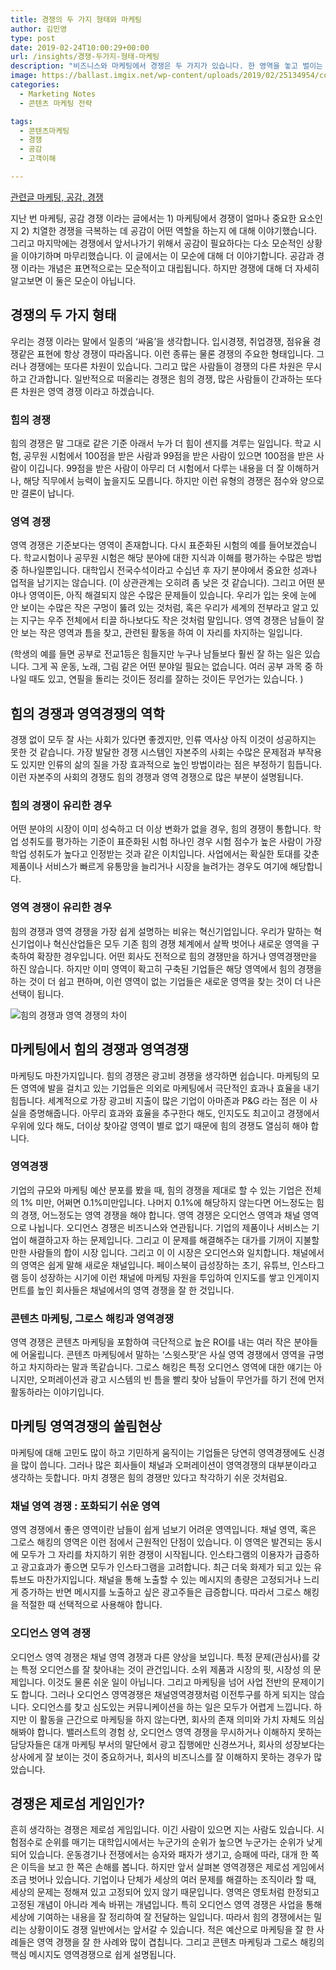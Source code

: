 ```yaml
---
title: 경쟁의 두 가지 형태와 마케팅
author: 김민영
type: post
date: 2019-02-24T10:00:29+00:00
url: /insights/경쟁-두가지-형태-마케팅
description: "비즈니스와 마케팅에서 경쟁은 두 가지가 있습니다. 한 영역을 놓고 벌이는 힘싸움과, 가장 잘 할 수 있는 영역을 규명하여 차지하는 영역 경쟁입니다."
image: https://ballast.imgix.net/wp-content/uploads/2019/02/25134954/competition-niche-300.jpg
categories:
  - Marketing Notes
  - 콘텐츠 마케팅 전략

tags:
  - 콘텐츠마케팅
  - 경쟁
  - 공감
  - 고객이해

---
```


[관련글 마케팅, 공감, 경쟁](/insights/마케팅-공감-경쟁/)

지난 번 마케팅, 공감 경쟁 이라는 글에서는 1) 마케팅에서 경쟁이 얼마나 중요한 요소인지 2) 치열한 경쟁을 극복하는 데 공감이 어떤 역할을 하는지 에 대해 이야기했습니다. 그리고 마지막에는 경쟁에서 앞서나가기 위해서 공감이 필요하다는 다소 모순적인 상황을 이야기하며 마무리했습니다. 이 글에서는 이 모순에 대해 더 이야기합니다. 공감과 경쟁 이라는 개념은 표면적으로는 모순적이고 대립됩니다. 하지만 경쟁에 대해 더 자세히 알고보면 이 둘은 모순이 아닙니다. 

## 경쟁의 두 가지 형태
우리는 경쟁 이라는 말에서 일종의 ‘싸움’을 생각합니다. 입시경쟁, 취업경쟁, 점유율 경쟁같은 표현에 항상 경쟁이 따라옵니다. 이런 종류는 물론 경쟁의 주요한 형태입니다. 그러나 경쟁에는 또다른 차원이 있습니다. 그리고 많은 사람들이 경쟁의 다른 차원은 무시하고 간과합니다. 
일반적으로 떠올리는 경쟁은 힘의 경쟁, 많은 사람들이 간과하는 또다른 차원은 영역 경쟁 이라고 하겠습니다. 

### 힘의 경쟁 
힘의 경쟁은 말 그대로 같은 기준 아래서 누가 더 힘이 센지를 겨루는 일입니다. 학교 시험, 공무원 시험에서 100점을 받은 사람과 99점을 받은 사람이 있으면 100점을 받은 사람이 이깁니다. 99점을 받은 사람이 아무리 더 시험에서 다루는 내용을 더 잘 이해하거나, 해당 직무에서 능력이 높을지도 모릅니다. 하지만 이런 유형의 경쟁은 점수와 양으로만 결론이 납니다. 

### 영역 경쟁 
영역 경쟁은 기준보다는 영역이 존재합니다. 다시 표준화된 시험의 예를 들어보겠습니다. 학교시험이나 공무원 시험은 해당 분야에 대한 지식과 이해를 평가하는 수많은 방법 중 하나일뿐입니다. 대학입시 전국수석이라고 수십년 후 자기 분야에서 중요한 성과나 업적을 남기지는 않습니다. (이 상관관계는 오히려 좀 낮은 것 같습니다). 
그리고 어떤 분야나 영역이든, 아직 해결되지 않은 수많은 문제들이 있습니다. 우리가 입는 옷에 눈에 안 보이는 수많은 작은 구멍이 뚫려 있는 것처럼, 혹은 우리가 세계의 전부라고 알고 있는 지구는 우주 전체에서 티끌 하나보다도 작은 것처럼 말입니다. 
영역 경쟁은 남들이 잘 안 보는 작은 영역과 틈을 찾고, 관련된 활동을 하여 이 자리를 차지하는 일입니다. 

(학생의 예를 들면 공부로 전교1등은 힘들지만 누구나 남들보다 훨씬 잘 하는 일은 있습니다. 그게 꼭 운동, 노래, 그림 같은 어떤 분야일 필요는 없습니다. 여러 공부 과목 중 하나일 때도 있고, 연필을 돌리는 것이든 정리를 잘하는 것이든 무언가는 있습니다. )

## 힘의 경쟁과 영역경쟁의 역학 

경쟁 없이 모두 잘 사는 사회가 있다면 좋겠지만, 인류 역사상 아직 이것이 성공하지는 못한 것 같습니다. 가장 발달한 경쟁 시스템인 자본주의 사회는 수많은 문제점과 부작용도 있지만 인류의 삶의 질을 가장 효과적으로 높인 방법이라는 점은 부정하기 힘듭니다. 이런 자본주의 사회의 경쟁도 힘의 경쟁과 영역 경쟁으로 많은 부분이 설명됩니다. 

### 힘의 경쟁이 유리한 경우
어떤 분야의 시장이 이미 성숙하고 더 이상 변화가 없을 경우, 힘의 경쟁이 통합니다. 학업 성취도를 평가하는 기준이 표준화된 시험 하나인 경우 시험 점수가 높은 사람이 가장 학업 성취도가 높다고 인정받는 것과 같은 이치입니다. 사업에서는 확실한 토대를 갖춘 제품이나 서비스가 빠르게 유통망을 늘리거나 시장을 늘려가는 경우도 여기에 해당합니다. 

### 영역 경쟁이 유리한 경우 
힘의 경쟁과 영역 경쟁을 가장 쉽게 설명하는 비유는 혁신기업입니다. 우리가 말하는 혁신기업이나 혁신산업들은 모두 기존 힘의 경쟁 체계에서 살짝 벗어나 새로운 영역을 구축하여 확장한 경우입니다. 
어떤 회사도 전적으로 힘의 경쟁만을 하거나 영역경쟁만을 하진 않습니다. 하지만 이미 영역이 확고히 구축된 기업들은 해당 영역에서 힘의 경쟁을 하는 것이 더 쉽고 편하며, 이런 영역이 없는 기업들은 새로운 영역을 찾는 것이 더 나은 선택이 됩니다. 


![힘의 경쟁과 영역 경쟁의 차이](https://s3-ap-northeast-2.amazonaws.com/ballast-website-images/wp-content/uploads/2019/02/25133350/competition-niche.jpg)

## 마케팅에서 힘의 경쟁과 영역경쟁 
마케팅도 마찬가지입니다. 힘의 경쟁은 광고비 경쟁을 생각하면 쉽습니다. 마케팅의 모든 영역에 발을 걸치고 있는 기업들은 의외로 마케팅에서 극단적인 효과나 효율을 내기 힘듭니다. 세계적으로 가장 광고비 지출이 많은 기업이 아마존과 P&G 라는 점은 이 사실을 증명해줍니다. 아무리 효과와 효율을 추구한다 해도, 인지도도 최고이고 경쟁에서 우위에 있다 해도, 더이상 찾아갈 영역이 별로 없기 때문에 힘의 경쟁도 열심히 해야 합니다. 

### 영역경쟁

기업의 규모와 마케팅 예산 분포를 봤을 때, 힘의 경쟁을 제대로 할 수 있는 기업은 전체의 1% 미만, 어쩌면 0.1%미만입니다. 나머지 0.1%에 해당하지 않는다면 어느정도는 힘의 경쟁, 어느정도는 영역 경쟁을 해야 합니다. 
영역 경쟁은 오디언스 영역과 채널 영역으로 나뉩니다. 오디언스 경쟁은 비즈니스와 연관됩니다. 기업의 제품이나 서비스는 기업이 해결하고자 하는 문제입니다. 그리고 이 문제를 해결해주는 대가를 기꺼이 지불할만한 사람들의 합이 시장 입니다. 그리고 이 이 시장은 오디언스와 일치합니다. 
채널에서의 영역은 쉽게 말해 새로운 채널입니다. 페이스북이 급성장하는 초기, 유튜브, 인스타그램 등이 성장하는 시기에 이런 채널에 마케팅 자원을 투입하여 인지도를 쌓고 인게이지먼트를 높인 회사들은 채널에서의 영역 경쟁을 잘 한 것입니다. 

### 콘텐츠 마케팅, 그로스 해킹과 영역경쟁 

영역 경쟁은 콘텐츠 마케팅을 포함하여 극단적으로 높은 ROI를 내는 여러 작은 분야들에 어울립니다. 콘텐츠 마케팅에서 말하는 ‘스윗스팟’은 사실 영역 경쟁에서 영역을 규명하고 차지하라는 말과 똑같습니다. 그로스 해킹은 특정 오디언스 영역에 대한 얘기는 아니지만, 오퍼레이션과 광고 시스템의 빈 틈을 빨리 찾아 남들이 무언가를 하기 전에 먼저 활동하라는 이야기입니다. 

## 마케팅 영역경쟁의 쏠림현상 
마케팅에 대해 고민도 많이 하고 기민하게 움직이는 기업들은 당연히 영역경쟁에도 신경을 많이 씁니다. 그러나 많은 회사들이 채널과 오퍼레이션이 영역경쟁의 대부분이라고 생각하는 듯합니다. 마치 경쟁은 힘의 경쟁만 있다고 착각하기 쉬운 것처럼요. 

### 채널 영역 경쟁 : 포화되기 쉬운 영역
영역 경쟁에서 좋은 영역이란 남들이 쉽게 넘보기 어려운 영역입니다. 채널 영역, 혹은 그로스 해킹의 영역은 이런 점에서 근원적인 단점이 있습니다. 이 영역은 발견되는 동시에 모두가 그 자리를 차지하기 위한 경쟁이 시작됩니다. 
인스타그램의 이용자가 급증하고 광고효과가 좋으면 모두가 인스타그램을 고려합니다. 최근 더욱 화제가 되고 있는 유튜브도 마찬가지입니다. 채널을 통해 노출할 수 있는 메시지의 총량은 고정되거나 느리게 증가하는 반면 메시지를 노출하고 싶은 광고주들은 급증합니다. 
따라서 그로스 해킹을 적절한 때 선택적으로 사용해야 합니다. 

### 오디언스 영역 경쟁 
오디언스 영역 경쟁은 채널 영역 경쟁과 다른 양상을 보입니다. 특정 문제(관심사)를 갖는 특정 오디언스를 잘 찾아내는 것이 관건입니다. 소위 제품과 시장의 핏, 시장성 의 문제입니다. 이것도 물론 쉬운 일이 아닙니다. 그리고 마케팅을 넘어 사업 전반의 문제이기도 합니다. 그러나 오디언스 영역경쟁은 채널영역경쟁처럼 이전투구를 하게 되지는 않습니다.
오디언스를 찾고 심도있는 커뮤니케이션을 하는 일은 모두가 어렵게 느낍니다. 하지만 이 활동을 근간으로 마케팅을 하지 않는다면, 회사의 존재 의미와 가치 자체도 의심해봐야 합니다. 
밸러스트의 경험 상, 오디언스 영역 경쟁을 무시하거나 이해하지 못하는 담당자들은 대개 마케팅 부서의 말단에서 광고 집행에만 신경쓰거나, 회사의 성장보다는 상사에게 잘 보이는 것이 중요하거나, 회사의 비즈니스를 잘 이해하지 못하는 경우가 많았습니다. 

## 경쟁은 제로섬 게임인가? 
흔히 생각하는 경쟁은 제로섬 게임입니다. 이긴 사람이 있으면 지는 사람도 있습니다. 시험점수로 순위를 매기는 대학입시에서는 누군가의 순위가 높으면 누군가는 순위가 낮게 되어 있습니다. 운동경기나 전쟁에서는 승자와 패자가 생기고, 승패에 따라, 대개 한 쪽은 이득을 보고 한 쪽은 손해를 봅니다. 
하지만 앞서 살펴본 영역경쟁은 제로섬 게임에서 조금 벗어나 있습니다. 기업이나 단체가 세상의 여러 문제를 해결하는 조직이라 할 때, 세상의 문제는 정해져 있고 고정되어 있지 않기 때문입니다. 영역은 영토처럼 한정되고 고정된 개념이 아니라 계속 바뀌는 개념입니다. 
특히 오디언스 영역 경쟁은 사업을 통해 세상에 기여하는 내용을 잘 정리하여 잘 전달하는 일입니다. 따라서 힘의 경쟁에서는 밀리는 상황이이도 경쟁 일반에서는 앞서갈 수 있습니다. 적은 예산으로 마케팅을 잘 한 사례들은 영역 경쟁을 잘 한 사례와 많이 겹칩니다. 그리고 콘텐츠 마케팅과 그로스 해킹의 핵심 메시지도 영역경쟁으로 쉽게 설명됩니다. 
